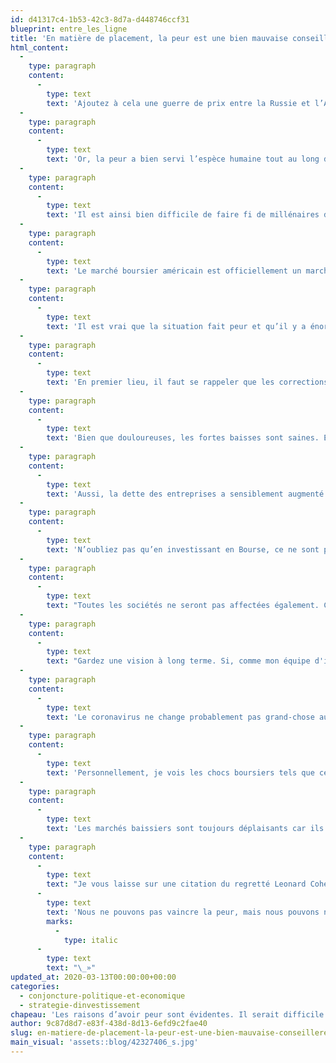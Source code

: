 ```yaml
---
id: d41317c4-1b53-42c3-8d7a-d448746ccf31
blueprint: entre_les_ligne
title: 'En matière de placement, la peur est une bien mauvaise conseillère'
html_content:
  -
    type: paragraph
    content:
      -
        type: text
        text: 'Ajoutez à cela une guerre de prix entre la Russie et l’Arabie Saoudite dans le domaine pétrolier et de nombreux investisseurs prennent panique.'
  -
    type: paragraph
    content:
      -
        type: text
        text: 'Or, la peur a bien servi l’espèce humaine tout au long de son histoire. Si notre ancêtre de longue date voyait un buisson bouger près de lui, mieux valait détaler que prendre le temps d’analyser les probabilités qu’un lion s’y cachait, prêt à attaquer. Dans le cas du coronavirus, la peur est à mon avis une bonne chose puisqu’elle incite les gouvernements et la population de la planète entière à l’action.'
  -
    type: paragraph
    content:
      -
        type: text
        text: 'Il est ainsi bien difficile de faire fi de millénaires de sélection naturelle favorisant le réflexe de la peur. Il reste que, en matière de placements, la peur est une bien mauvaise conseillère. En ce domaine, mieux vaut se fier à sa raison.'
  -
    type: paragraph
    content:
      -
        type: text
        text: 'Le marché boursier américain est officiellement un marché baissier (baisse de 20 % ou plus depuis un sommet récent), mettant fin au marché haussier le plus long de l’histoire.'
  -
    type: paragraph
    content:
      -
        type: text
        text: 'Il est vrai que la situation fait peur et qu’il y a énormément d’incertitude. Il est vrai aussi que les marchés pourraient fort bien continuer de baisser, surtout si le virus poursuit sa progression aux États-Unis et ailleurs dans le monde. Cela dit, l’investisseur devrait garder plusieurs éléments en tête avant de prendre une décision qu’il pourrait fort bien regretter d’ici quelques années.'
  -
    type: paragraph
    content:
      -
        type: text
        text: 'En premier lieu, il faut se rappeler que les corrections et les marchés baissiers font partie intégrante de l’expérience de l’investisseur à long terme. Qu’on n’ait pas connu de marché baissier depuis 11 ans, voilà ce qui était anormal.'
  -
    type: paragraph
    content:
      -
        type: text
        text: 'Bien que douloureuses, les fortes baisses sont saines. Elles éliminent les excès et ramènent tout le monde à des attentes plus réalistes. De nombreux titres étaient relativement chers et plusieurs entreprises vedettes perdaient de l’argent.'
  -
    type: paragraph
    content:
      -
        type: text
        text: 'Aussi, la dette des entreprises a sensiblement augmenté au cours des dernières années à la faveur de taux d’intérêt très faibles. J’ajouterais qu’une certaine complaisance semblait s’être installée chez de nombreux investisseurs depuis quelques mois. Inutile de dire qu’avec la baisse récente, complaisance il n’y a plus!'
  -
    type: paragraph
    content:
      -
        type: text
        text: 'N’oubliez pas qu’en investissant en Bourse, ce ne sont pas des bouts de papier que vous achetez, mais bien des morceaux de véritables entreprises. Si vous les avez bien choisies et suivies de près au fil des ans, ces entreprises sont probablement en bonne santé financière. Les entreprises les plus fortes s’ajusteront aux conditions difficiles qui se profilent à l’horizon. Elles pourraient aussi émerger plus fortes de cette crise.'
  -
    type: paragraph
    content:
      -
        type: text
        text: "Toutes les sociétés ne seront pas affectées également. Certaines entreprises profiteront même de la situation au cours des prochains mois. Certaines industries seront grandement affectées, par exemple celle des voyages; d'autres très peu, dont les détaillants de denrées de base."
  -
    type: paragraph
    content:
      -
        type: text
        text: "Gardez une vision à long terme. Si, comme mon équipe d'investissement et moi-même, vous êtes un investisseur à long terme, votre horizon de placement est probablement de 10, voire 20 ans ou même plus. Je crois qu’il est probable qu’on ne parlera plus du coronavirus dans un an, encore moins dans cinq ans."
  -
    type: paragraph
    content:
      -
        type: text
        text: 'Le coronavirus ne change probablement pas grand-chose aux perspectives économiques et boursières des 10 prochaines années. S’il y a une chose, la baisse récente a probablement amélioré les perspectives de rendements de la Bourse à long terme.'
  -
    type: paragraph
    content:
      -
        type: text
        text: 'Personnellement, je vois les chocs boursiers tels que celui qu’on traverse comme des occasions de rehausser la qualité de son portefeuille de sociétés. Restez à l’affût des occasions qui pourraient se présenter, ou qui sont peut-être déjà présentes, pour acheter les sociétés que vous admirez le plus à bons prix.'
  -
    type: paragraph
    content:
      -
        type: text
        text: 'Les marchés baissiers sont toujours déplaisants car ils sont empreints d’une grande incertitude. La pire chose à faire est de se laisser guider par la peur. La meilleure est de dompter cette peur en réfléchissant de manière rationnelle.'
  -
    type: paragraph
    content:
      -
        type: text
        text: "Je vous laisse sur une citation du regretté Leonard Cohen : «\_"
      -
        type: text
        text: 'Nous ne pouvons pas vaincre la peur, mais nous pouvons néanmoins y céder de manière telle à lui être supérieur.'
        marks:
          -
            type: italic
      -
        type: text
        text: "\_»"
updated_at: 2020-03-13T00:00:00+00:00
categories:
  - conjoncture-politique-et-economique
  - strategie-dinvestissement
chapeau: 'Les raisons d’avoir peur sont évidentes. Il serait difficile de trouver un événement qui cause plus de peur qu’une pandémie. Le coronavirus se répand à travers le monde et force les pays à prendre des mesures pour l’endiguer, ce qui aura un impact majeur sur l’économie mondiale pendant une période difficile à déterminer.'
author: 9c87d8d7-e83f-438d-8d13-6efd9c2fae40
slug: en-matiere-de-placement-la-peur-est-une-bien-mauvaise-conseillere
main_visual: 'assets::blog/42327406_s.jpg'
---
```

